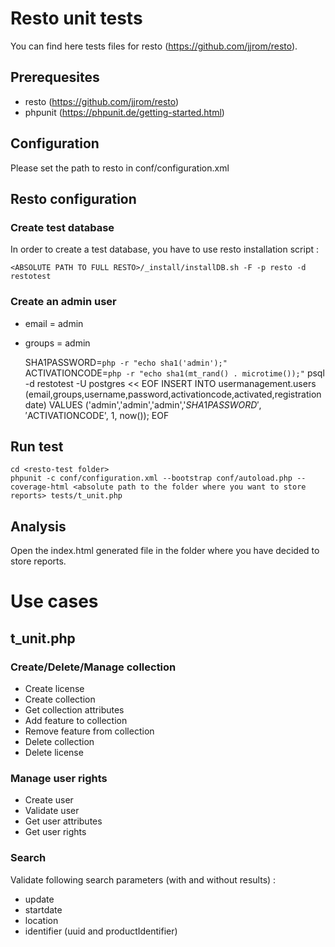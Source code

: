 # Resto unit tests

You can find here tests files for resto (https://github.com/jjrom/resto).

## Prerequesites

* resto (https://github.com/jjrom/resto)
* phpunit (https://phpunit.de/getting-started.html)    

## Configuration

Please set the path to resto in conf/configuration.xml
    <php>
        <env name="resto" value="<ABSOLUTE PATH TO RESTO>"/>
    </php>

## Resto configuration

### Create test database

In order to create a test database, you have to use resto installation script :

    <ABSOLUTE PATH TO FULL RESTO>/_install/installDB.sh -F -p resto -d restotest

### Create an admin user

* email = admin
* groups = admin

    SHA1PASSWORD=`php -r "echo sha1('admin');"`
    ACTIVATIONCODE=`php -r "echo sha1(mt_rand() . microtime());"`
    psql -d restotest -U postgres << EOF
    INSERT INTO usermanagement.users (email,groups,username,password,activationcode,activated,registrationdate) VALUES ('admin','admin','admin','$SHA1PASSWORD','$ACTIVATIONCODE', 1, now());
    EOF

## Run test 
    
    cd <resto-test folder>
    phpunit -c conf/configuration.xml --bootstrap conf/autoload.php --coverage-html <absolute path to the folder where you want to store reports> tests/t_unit.php

## Analysis

Open the index.html generated file in the folder where you have decided to store reports.

# Use cases

## t_unit.php

### Create/Delete/Manage collection

* Create license
* Create collection
* Get collection attributes
* Add feature to collection
* Remove feature from collection
* Delete collection
* Delete license

### Manage user rights

* Create user
* Validate user
* Get user attributes
* Get user rights

### Search 

Validate following search parameters (with and without results) :
* update
* startdate
* location
* identifier (uuid and productIdentifier)
